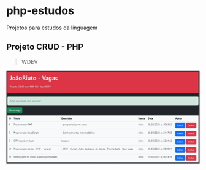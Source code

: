 # php-estudos
Projetos para estudos da linguagem

## Projeto CRUD - PHP 
> WDEV
<img src="https://github.com/joaoriuto/php-estudos/blob/main/covers/proj_crud_PHP_wdev.jpg?raw=true">
